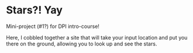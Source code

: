 # Stars?! Yay

Mini-project (#1?) for DPI intro-course!


Here,  I cobbled together a site that will take your input location and put you there on the ground, allowing you to look up and see the stars. 

